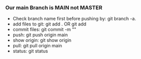 ### Our main Branch is MAIN not MASTER
- Check branch name first before pushing by: git branch -a.
- add files to git: git add . OR git add <file-name>
- commit files: git commit -m "<meaningful commit name only>"
- push: git push origin main
- show origin: git show origin
- pull: git pull origin main
- status: git status


